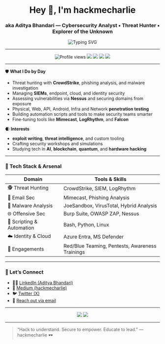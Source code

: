 <!-- hackmecharlie | Aditya Bhandari -->

<h1 align="center">Hey 👋, I'm hackmecharlie</h1>
<h3 align="center">aka Aditya Bhandari — Cybersecurity Analyst • Threat Hunter • Explorer of the Unknown</h3>

<p align="center">
  <img src="https://readme-typing-svg.demolab.com?font=JetBrains+Mono&pause=1000&center=true&vCenter=true&width=500&lines=Red+Team.+Blue+Team.+Purple+Purpose.;Malware+Meets+Mitigation.;Hack+to+Protect.;Exploit.+Understand.+Secure." alt="Typing SVG" />
</p>

---

<div align="center">
  <img src="https://komarev.com/ghpvc/?username=hackmecharlie&style=flat-square&color=green" alt="Profile views"/>
  <img src="https://img.shields.io/badge/Security-Analyst-red?style=flat-square"/>
  <img src="https://img.shields.io/badge/Threat-Hunter-blue?style=flat-square"/>
  <img src="https://img.shields.io/badge/Red--Team-Enthusiast-black?style=flat-square"/>
  <img src="https://img.shields.io/badge/Recon-Automation-lightgrey?style=flat-square"/>
</div>

---


🛡️ **What I Do by Day**  
- Threat hunting with **CrowdStrike**, phishing analysis, and malware investigation  
- Managing **SIEMs**, endpoint, cloud, and identity security  
- Assessing vulnerabilities via **Nessus** and securing domains from exposure  
- Physical, Web, API, Android, Infra and Network **penetration testing**  
- Building automation scripts and tools to make security teams smarter  
- Fine-tuning tools like **Mimecast**, **LogRhythm**, and **Falcon**

🌒 **Interests**  
- **exploit writing**, **threat intelligence**, and custom tooling  
- Crafting security workshops and simulations  
- Studying tech in **AI**, **blockchain**, **quantum**, and **hardware hacking** 

---

### 🧠 Tech Stack & Arsenal

| Domain | Tools & Skills |
|--------|----------------|
| 🕵️ Threat Hunting | CrowdStrike, SIEM, LogRhythm |
| 📩 Email Sec | Mimecast, Phishing Analysis |
| 🦠 Malware Analysis | JoeSandbox, VirusTotal, Hybrid Analysis |
| 🌐 Offensive Sec | Burp Suite, OWASP ZAP, Nessus |
| 🔐 Scripting & Automation | Bash, Python, Linux |
| ☁️ Identity & Cloud | Azure Entra, MS Defender |
| 🎯 Engagements | Red/Blue Teaming, Pentests, Awareness Trainings |

---

### 📡 Let’s Connect

- 🧑‍💼 [LinkedIn (Aditya Bhandari)](https://www.linkedin.com/in/hackmecharlie)
- 🧠 [Medium (hackmecharlie)](https://medium.com/@hackmecharlie)
- 🐦 [Twitter (X)](https://twitter.com/hackmecharlie)
- 📧 [Reach out via email](mailto:social.hackmecharlie@gmail.com)

---

<p align="center">
  <img src="https://github-readme-stats.vercel.app/api?username=hackmecharlie&show_icons=true&theme=tokyonight" />
  <img src="https://github-readme-stats.vercel.app/api/top-langs/?username=hackmecharlie&layout=compact&theme=tokyonight"/>
</p>

---

> “Hack to understand. Secure to empower. Educate to lead.” — hackmecharlie 🕶️

